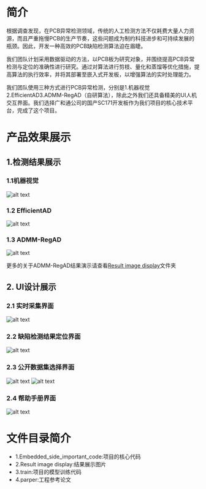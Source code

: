 ﻿# 简介
根据调查发现，在PCB异常检测领域，传统的人工检测方法不仅耗费大量人力资源，而且严重拖慢PCB的生产节奏，这些问题成为制约科技进步和可持续发展的瓶颈。因此，开发一种高效的PCB缺陷检测算法迫在眉睫。

我们团队计划采用数据驱动的方法，以PCB板为研究对象，并围绕提高PCB异常检测与定位的准确性进行研究。通过对算法进行剪枝、量化和蒸馏等优化措施，提高算法的执行效率，并将其部署至嵌入式开发板，以增强算法的实时处理能力。 

我们团队使用三种方式进行PCB异常检测，分别是1.机器视觉2.EfficientAD3.ADMM-RegAD（自研算法），除此之外我们还具备精美的UI人机交互界面。我们选择广和通公司的国产SC171开发板作为我们项目的核心技术平台，完成了这个项目。
# 产品效果展示
## 1.检测结果展示
### 1.1机器视觉
![alt text](<Result image display/MResult.png>)
### 1.2 EfficientAD
![alt text](<Result image display/EffentADResult.png>)
### 1.3 ADMM-RegAD
![alt text](<Result image display/ADMMResult.png>)

更多的关于ADMM-RegAD结果演示请查看[Result image display](<Result image display/ADMM_Multiple_results_presentation>)文件夹
## 2. UI设计展示
### 2.1 实时采集界面
![alt text](<Result image display/qt1.png>)
### 2.2 缺陷检测结果定位界面
![alt text](<Result image display/qt3.png>)
### 2.3 公开数据集选择界面
![alt text](<Result image display/qt4.png>)
![alt text](<Result image display/qt5.png>)
### 2.4 帮助手册界面
![alt text](<Result image display/qt2.png>)
# 文件目录简介
- 1.Embedded_side_important_code:项目的核心代码
- 2.Result image display:结果展示图片
- 3.train:项目的模型训练代码
- 4.parper:工程参考论文

